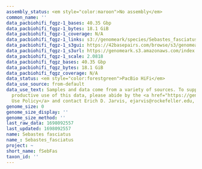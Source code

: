 ```yaml
---
assembly_status: <em style="color:maroon">No assembly</em>
common_name: ''
data_pacbiohifi_fqgz-1_bases: 40.35 Gbp
data_pacbiohifi_fqgz-1_bytes: 18.1 GiB
data_pacbiohifi_fqgz-1_coverage: N/A
data_pacbiohifi_fqgz-1_links: s3://genomeark/species/Sebastes_fasciatus/fSebFas1/genomic_data/pacbio_hifi/<br>
data_pacbiohifi_fqgz-1_s3gui: https://42basepairs.com/browse/s3/genomeark/species/Sebastes_fasciatus/fSebFas1/genomic_data/pacbio_hifi/
data_pacbiohifi_fqgz-1_s3url: https://genomeark.s3.amazonaws.com/index.html?prefix=species/Sebastes_fasciatus/fSebFas1/genomic_data/pacbio_hifi/
data_pacbiohifi_fqgz-1_scale: 2.0818
data_pacbiohifi_fqgz_bases: 40.35 Gbp
data_pacbiohifi_fqgz_bytes: 18.1 GiB
data_pacbiohifi_fqgz_coverage: N/A
data_status: <em style="color:forestgreen">PacBio HiFi</em>
data_use_source: from-default
data_use_text: Samples and data come from a variety of sources. To support fair and
  productive use of this data, please abide by the <a href="https://genome10k.soe.ucsc.edu/data-use-policies/">Data
  Use Policy</a> and contact Erich D. Jarvis, ejarvis@rockefeller.edu, with any questions.
genome_size: 0
genome_size_display: ''
genome_size_method: ''
last_raw_data: 1698092557
last_updated: 1698092557
name: Sebastes fasciatus
name_: Sebastes_fasciatus
project: ~
short_name: fSebFas
taxon_id: ''
---
```

